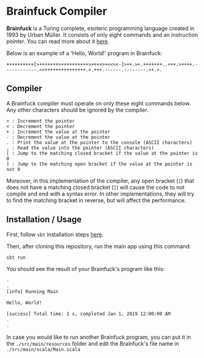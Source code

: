 # Brainfuck Compiler

**Brainfuck** is a Turing complete, esoteric programming language created in 1993 by Urban Müller. It consists of only eight commands and an instruction pointer. You can read more about it [here](https://en.wikipedia.org/wiki/Brainfuck).

Below is an example of a 'Hello, World!' program in Brainfuck:

```brainfuck
++++++++++[>+++++++>++++++++++>++++>+<<<<-]>++.>+.+++++++..+++.>++++.------------.<<+++++++++++++++.>.+++.------.--------.>+.>.
```

## Compiler

A Brainfuck compiler must operate on only these eight commands below. Any other characters should be ignored by the compiler.

```
> : Increment the pointer
< : Decrement the pointer
+ : Increment the value at the pointer
- : Decrement the value at the pointer
. : Print the value at the pointer to the console (ASCII characters)
, : Read the value into the pointer (ASCII characters)
[ : Jump to the matching closed bracket if the value at the pointer is 0
] : Jump to the matching open bracket if the value at the pointer is not 0
```

Moreover, in this implementation of the compiler, any open bracket (`[`) that does not have a matching closed bracket (`]`) will cause the code to not compile and end with a syntax error. In other implementations, they will try to find the matching bracket in reverse, but will affect the performance.

## Installation / Usage

First, follow `sbt` installation steps [here](https://www.scala-sbt.org/1.0/docs/Setup.html).

Then, after cloning this repository, run the main app using this command:

```sh
sbt run
```

You should see the result of your Brainfuck's program like this:

```sh
.
.
[info] Running Main

Hello, World!

[success] Total time: 1 s, completed Jan 1, 2019 12:00:00 AM
.
.
```

In case you would like to run another Brainfuck program, you can put it in the `./src/main/resources` folder and edit the Brainfuck's file name in `./src/main/scala/Main.scala`
